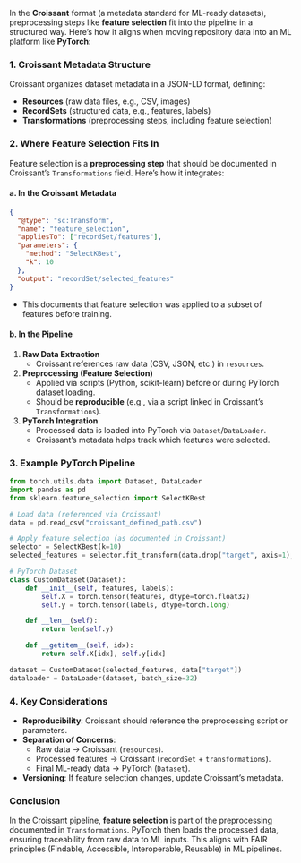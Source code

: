 In the **Croissant** format (a metadata standard for ML-ready datasets), preprocessing steps like **feature selection** fit into the pipeline in a structured way. Here’s how it aligns when moving repository data into an ML platform like **PyTorch**:

### **1. Croissant Metadata Structure**
Croissant organizes dataset metadata in a JSON-LD format, defining:
- **Resources** (raw data files, e.g., CSV, images)
- **RecordSets** (structured data, e.g., features, labels)
- **Transformations** (preprocessing steps, including feature selection)

### **2. Where Feature Selection Fits In**
Feature selection is a **preprocessing step** that should be documented in Croissant’s `Transformations` field. Here’s how it integrates:

#### **a. In the Croissant Metadata**
```json
{
  "@type": "sc:Transform",
  "name": "feature_selection",
  "appliesTo": ["recordSet/features"],
  "parameters": {
    "method": "SelectKBest",
    "k": 10
  },
  "output": "recordSet/selected_features"
}
```
- This documents that feature selection was applied to a subset of features before training.

#### **b. In the Pipeline**
1. **Raw Data Extraction**  
   - Croissant references raw data (CSV, JSON, etc.) in `resources`.
2. **Preprocessing (Feature Selection)**  
   - Applied via scripts (Python, scikit-learn) before or during PyTorch dataset loading.
   - Should be **reproducible** (e.g., via a script linked in Croissant’s `Transformations`).
3. **PyTorch Integration**  
   - Processed data is loaded into PyTorch via `Dataset`/`DataLoader`.
   - Croissant’s metadata helps track which features were selected.

### **3. Example PyTorch Pipeline**
```python
from torch.utils.data import Dataset, DataLoader
import pandas as pd
from sklearn.feature_selection import SelectKBest

# Load data (referenced via Croissant)
data = pd.read_csv("croissant_defined_path.csv")

# Apply feature selection (as documented in Croissant)
selector = SelectKBest(k=10)
selected_features = selector.fit_transform(data.drop("target", axis=1), data["target"])

# PyTorch Dataset
class CustomDataset(Dataset):
    def __init__(self, features, labels):
        self.X = torch.tensor(features, dtype=torch.float32)
        self.y = torch.tensor(labels, dtype=torch.long)

    def __len__(self):
        return len(self.y)

    def __getitem__(self, idx):
        return self.X[idx], self.y[idx]

dataset = CustomDataset(selected_features, data["target"])
dataloader = DataLoader(dataset, batch_size=32)
```

### **4. Key Considerations**
- **Reproducibility**: Croissant should reference the preprocessing script or parameters.
- **Separation of Concerns**:  
  - Raw data → Croissant (`resources`).  
  - Processed features → Croissant (`recordSet` + `transformations`).  
  - Final ML-ready data → PyTorch (`Dataset`).  
- **Versioning**: If feature selection changes, update Croissant’s metadata.

### **Conclusion**
In the Croissant pipeline, **feature selection** is part of the preprocessing documented in `Transformations`. PyTorch then loads the processed data, ensuring traceability from raw data to ML inputs. This aligns with FAIR principles (Findable, Accessible, Interoperable, Reusable) in ML pipelines.
